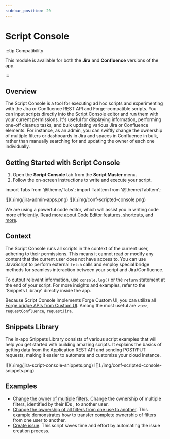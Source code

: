```yaml
---
sidebar_position: 20
---
```


# Script Console

:::tip Compatibility

This module is available for both the **Jira** and **Confluence** versions of the app.

:::


## Overview

The Script Console is a tool for executing ad hoc scripts and experimenting with the Jira or Confluence REST API and Forge-compatible scripts. You can input scripts directly into the Script Console editor and run them with your current permissions. It's useful for displaying information, performing one-off cleanup tasks, and bulk updating various Jira or Confluence elements. For instance, as an admin, you can swiftly change the ownership of multiple filters or dashboards in Jira and spaces in Confluence in bulk, rather than manually searching for and updating the owner of each one individually.


## Getting Started with Script Console

1. Open the **Script Console** tab from the **Script Master** menu.
2. Follow the on-screen instructions to write and execute your script.


import Tabs from '@theme/Tabs';
import TabItem from '@theme/TabItem';

<Tabs>
  <TabItem value="jira" label="In Jira version" default>
    ![](./img/jira-admin-apps.png)
  </TabItem>
  <TabItem value="conf" label="In Confluence version">
    ![](./img/conf-scripted-console.png)
  </TabItem>
</Tabs>


We are using a powerful code editor, which will assist you in writing code more efficiently. [Read more about Code Editor features, shortcuts, and more](../editor.md).


## Context

The Script Console runs all scripts in the context of the current user, adhering to their permissions. This means it cannot read or modify any content that the current user does not have access to. You can use JavaScript to perform external `fetch` calls and employ special bridge methods for seamless interaction between your script and Jira/Confluence.

To output relevant information, use `console.log()` or the `return` statement at the end of your script. For more insights and examples, refer to the 'Snippets Library' directly inside the app.

Because Script Console implements Forge Custom UI, you can utilize all [Forge bridge APIs from Custom UI](../forge-bridge-front.md). Among the most useful are `view`, `requestConfluence`, `requestJira`.


## Snippets Library

The in-app Snippets Library consists of various script examples that will help you get started with building amazing scripts. It explains the basics of getting data from the Application REST API and sending POST/PUT requests, making it easier to automate and customize your cloud instance.


<Tabs>
  <TabItem value="jira" label="In Jira version" default>
    ![](./img/jira-script-console-snippets.png)
  </TabItem>
  <TabItem value="conf" label="In Confluence version">
    ![](./img/conf-scripted-console-snippets.png)
  </TabItem>
</Tabs>


## Examples

- [Change the owner of multiple filters](./example-change-filters-owner.md). Change the ownership of multiple filters, identified by their IDs , to another user.
- [Change the ownership of all filters from one use to another](./example-transfer-filters-ownership.md). This example demonstrates how to transfer complete ownership of filters from one user to another.
- [Create issue](./example-create-issue.md). This script saves time and effort by automating the issue creation process.

<!-- import Example1 from './_example.md';

<Example1 /> -->
